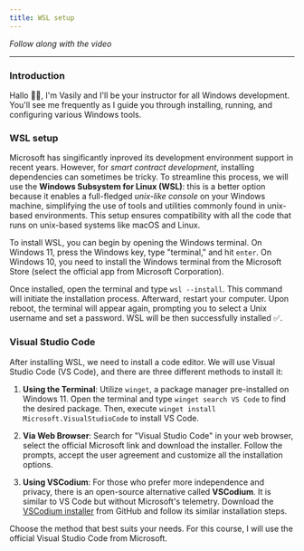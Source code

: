 ```yaml
---
title: WSL setup
---
```


_Follow along with the video_

---

> </a>

### Introduction

Hallo 👋🏻, I'm Vasily and I'll be your instructor for all Windows development. You'll see me frequently as I guide you through installing, running, and configuring various Windows tools.

### WSL setup

Microsoft has singificantly inproved its development environment support in recent years. However, for _smart contract development_, installing dependencies can sometimes be tricky. To streamline this process, we will use the **Windows Subsystem for Linux (WSL)**: this is a better option because it enables a full-fledged _unix-like console_ on your Windows machine, simplifying the use of tools and utilities commonly found in unix-based environments. This setup ensures compatibility with all the code that runs on unix-based systems like macOS and Linux.

To install WSL, you can begin by opening the Windows terminal. On Windows 11, press the Windows key, type "terminal," and hit `enter`. On Windows 10, you need to install the Windows terminal from the Microsoft Store (select the official app from Microsoft Corporation).

Once installed, open the terminal and type `wsl --install`. This command will initiate the installation process. Afterward, restart your computer. Upon reboot, the terminal will appear again, prompting you to select a Unix username and set a password. WSL will be then successfully installed ✅.

### Visual Studio Code

After installing WSL, we need to install a code editor. We will use Visual Studio Code (VS Code), and there are three different methods to install it:

1. **Using the Terminal**: Utilize `winget`, a package manager pre-installed on Windows 11. Open the terminal and type `winget search VS Code` to find the desired package. Then, execute `winget install Microsoft.VisualStudioCode` to install VS Code.

2. **Via Web Browser**: Search for "Visual Studio Code" in your web browser, select the official Microsoft link and download the installer. Follow the prompts, accept the user agreement and customize all the installation options.

3. **Using VSCodium**: For those who prefer more independence and privacy, there is an open-source alternative called **VSCodium**. It is similar to VS Code but without Microsoft's telemetry. Download the [VSCodium installer](https://github.com/VSCodium/vscodium/releases) from GitHub and follow its similar installation steps.

Choose the method that best suits your needs. For this course, I will use the official Visual Studio Code from Microsoft.
